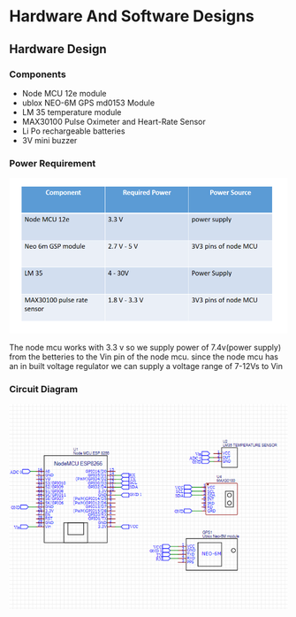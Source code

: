 
# Hardware And Software Designs
## Hardware Design
### Components
  * Node MCU 12e module
  * ublox NEO-6M GPS md0153 Module
  * LM 35 temperature module
  * MAX30100 Pulse Oximeter and Heart-Rate Sensor
  * Li Po rechargeable batteries
  * 3V mini buzzer
  
### Power Requirement

 ![Power Requirenments](img/power.PNG)

The node mcu works with 3.3 v so we supply power of 7.4v(power supply) from the betteries to the Vin pin of the node mcu. since the node mcu has an in built voltage regulator we can supply a voltage range of 7-12Vs to Vin

### Circuit Diagram

 ![Circuit Diagram](img/circuit.PNG)
